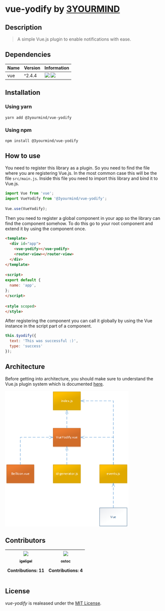 # vue-yodify by <a href="https://www.3yourmind.com/">3YOURMIND</a>

## Description

> A simple Vue.js plugin to enable notifications with ease.

## Dependencies

| Name | Version |                                            Information                                             |
| ---- | ------- | -------------------------------------------------------------------------------------------------- |
| vue  | ^2.4.4  | ![](https://img.shields.io/npm/v/vue.svg) ![](https://img.shields.io/github/license/vuejs/vue.svg) |

## Installation

### Using yarn

```shell
yarn add @3yourmind/vue-yodify
```

### Using npm

```shell
npm install @3yourmind/vue-yodify
```

## How to use

You need to register this library as a plugin. So you need to find the file where you are registering Vue.js. In the most common case this will be the file `src/main.js`. Inside this file you need to import this library and bind it to Vue.js.

```javascript
import Vue from 'vue';
import VueYodify from '@3yourmind/vue-yodify';

Vue.use(VueYodify);
```

Then you need to register a global component in your app so the library can find the component somehow. To do this go to your root component and extend it by using the component once.

```html
<template>
  <div id="app">
    <vue-yodify></vue-yodify>
    <router-view></router-view>
  </div>
</template>

<script>
export default {
  name: 'app',
};
</script>

<style scoped>
</style>
```

After registering the component you can call it globally by using the Vue instance in the script part of a component.

```js
this.$yodify({
  text: 'This was successful :)',
  type: 'success'
});
```

## Architecture

Before getting into architecture, you should make sure to understand the Vue.js plugin system which is documented [here](https://vuejs.org/v2/guide/plugins.html).

<span>
  <img style="max-width: 400px;" src="./docs/architecture.png" alt="architecture of vue-yodify"/>
</span>

## Contributors

<table><thead><tr><th align="center"><a href="https://github.com/igeligel"><img src="https://avatars1.githubusercontent.com/u/12736734?v=4" width="100px;" style="max-width:100%;"><br><sub>igeligel</sub></a><br><p>Contributions: 11</p></th><th align="center"><a href="https://github.com/ostoc"><img src="https://avatars3.githubusercontent.com/u/3025708?v=4" width="100px;" style="max-width:100%;"><br><sub>ostoc</sub></a><br><p>Contributions: 4</p></th></tbody></table>

## License

*vue-yodify* is realeased under the [MIT License](./LICENSE.md).
